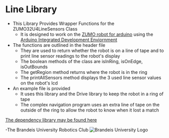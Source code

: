 Line Library
=============
+ This Library Provides Wrapper Functions for the ZUMO32U4LineSensors Class  
    + It is designed to work on the [ZUMO robot for arduino](https://www.pololu.com/product/2506) using the [Arduino Integrated Development Enviornment](https://www.arduino.cc/en/Main/Software)
+ The functions are outlined in the header file  
    + They are used to return whether the robot is on a line of tape and to print line sensor readings to the robot's display 
	+ The boolean methods of the class are isInRing, isOnEdge, isOutBounds
	+ The getRegion method returns where the robot is in the ring
	+ The printAllSensors method displays the 3 used line sensor values on the robot's lcd 
+ An example file is provided
    + It uses this library and the Drive library to keep the robot in a ring of tape
	+ The complex navigation program uses an extra line of tape on the outside of the ring to allow the robot to know when it lost a match

[The dependency library may be found here](http://pololu.github.io/zumo-32u4-arduino-library/)  
 
-The Brandeis University Robotics Club
![Brandeis University Logo](https://www.brandeis.edu/communications/creative/downloads/gotham-outlined.jpg)
